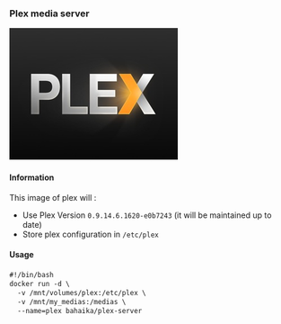 ### Plex media server

![Plex logo](https://raw.githubusercontent.com/Bahaika/docker-plex-server/master/plex-logo.jpg)

#### Information

This image of plex will :

 - Use Plex Version `0.9.14.6.1620-e0b7243` (it will be maintained up to date)
 - Store plex configuration in `/etc/plex`

#### Usage

```
#!/bin/bash
docker run -d \
  -v /mnt/volumes/plex:/etc/plex \
  -v /mnt/my_medias:/medias \
  --name=plex bahaika/plex-server
```